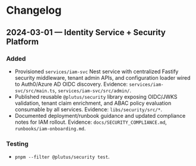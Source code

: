 # Changelog

## 2024-03-01 — Identity Service + Security Platform

### Added

- Provisioned `services/iam-svc` Nest service with centralized Fastify security middleware, tenant admin APIs, and configuration loader wired to Auth0/Azure AD OIDC discovery. Evidence: `services/iam-svc/src/main.ts`, `services/iam-svc/src/admin/`.
- Published reusable `@plutus/security` library exposing OIDC/JWKS validation, tenant claim enrichment, and ABAC policy evaluation consumable by all services. Evidence: `libs/security/src/*`.
- Documented deployment/runbook guidance and updated compliance notes for IAM rollout. Evidence: `docs/SECURITY_COMPLIANCE.md`, `runbooks/iam-onboarding.md`.

### Testing

- `pnpm --filter @plutus/security test`.
